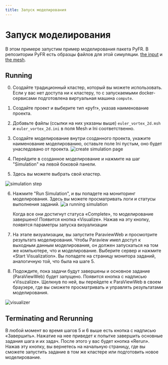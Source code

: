 ```yaml
---
title: Запуск моделирования
---
```


# Запуск моделирования

В этом примере запустим пример моделирования пакета PyFR. В репозитории PyFR есть образцы файлов для этой симуляции. [the input](https://raw.githubusercontent.com/vincentlab/PyFR/develop/examples/euler_vortex_2d/euler_vortex_2d.ini) и [the mesh](https://raw.githubusercontent.com/vincentlab/PyFR/develop/examples/euler_vortex_2d/euler_vortex_2d.msh).

## Running

0. Создайте традиционный кластер, который вы можете использовать. Если у вас нет доступа ни к кластеру, то с запускаемыми docker-сервисами подготовлена виртуальная машина `compute`.
1. Создайте проект и выберите тип «pyfr», указав наименование проекта.
2. Добавьте файлы (ссылки на них указаны выше) `euler_vortex_2d.msh` и `euler_vortex_2d.ini` в поля Mesh и Ini соответственно.
3. Создайте моделирование внутри созданного проекта, укажите наименование моделированию, оставьте поле Ini пустым, оно будет унаследовано от проекта.
   ![create simulation page](hpccloud-kemsu/usage__images/simulation-create.png)
4. Перейдите в созданное моделирование и нажмите на шаг "Simulation" на левой боковой панели.

5. Здесь вы можете выбрать свой кластер.

![simulation step](/hpccloud-kemsu/usage__images/pyfr-simulation-step.png)

6. Нажмите "Run Simulation", и вы попадете на мониторинг моделирования. Здесь вы можете просматривать логи и статусы выполнения заданий.
   ![a running simulation](/hpccloud-kemsu/usage__images/simulation-run.png)

   Когда все они достигнут статуса «Complete», то моделирование завершено! Появится кнопка «Visualize». Нажав на эту кнопку, появятся параметры запуска визуализации

7. На этапе визуализации, вы запустите ParaviewWeb и просмотрите результатs моделирования. Чтобы Paraview имел доступ к выходным данным моделирования, он должен запускаться на том же компьютере, что и моделирование. Выберите сервер и нажмите «Start Visualization». Вы попадете на страницу монитора заданий, аналогичную той, что была на шаге 5.
8. Подождите, пока задачи будут завершены и основное задание (ParaViewWeb) будет запущено. Появится кнопка с надписью «Visuzalize». Щелкнув по ней, вы перейдете к ParaViewWeb в своем браузере, где вы сможете просматривать и управлять результатами моделирования.

![visualizer](/hpccloud-kemsu/usage__images/simulation-viz.png)

## Terminating and Rerunning

В любой момент во время шагов 5 и 6 выше есть кнопка с надписью «Завершить». Нажатие на нее приведет к попытке завершить основные задания шага и их задач. После этого у вас будет кнопка «Rerun». Нажав эту кнопку, вы вернетесь на начальную страницу, где вы сможете запустить задание в том же кластере или подготовить новое моделирование.
